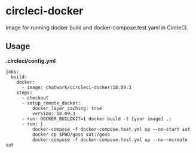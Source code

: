 # circleci-docker

Image for running docker build and docker-compose.test.yaml in CircleCI.


## Usage

**.circleci/config.yml**
```
jobs:
  build:
    docker:
      - image: chatwork/circleci-docker:18.09.3
    steps:
      - checkout
      - setup_remote_docker:
          docker_layer_caching: true
          version: 18.09.3
      - run: DOCKER_BUILDKIT=1 docker build -t [your image] .;
      - run: |
          docker-compose -f docker-compose.test.yml up --no-start sut
          docker cp $PWD/goss sut:/goss
          docker-compose -f docker-compose.test.yml up --no-recreate sut
```
